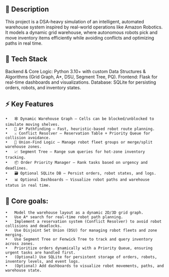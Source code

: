 ## 📝 Description
This project is a DSA-heavy simulation of an intelligent, automated warehouse system inspired by real-world operations like Amazon Robotics.
It models a dynamic grid warehouse, where autonomous robots pick and move inventory items efficiently while avoiding conflicts and optimizing paths in real time.

## 🚀 Tech Stack
Backend & Core Logic: Python 3.10+ with custom Data Structures & Algorithms (Grid Graph, A*, DSU, Segment Tree, PQ).
Frontend: Flask for real-time dashboards and visualizations.
Database: SQLite for persisting orders, robots, and inventory states.

## ⚡ Key Features
	•	🕸️ Dynamic Warehouse Graph — Cells can be blocked/unblocked to simulate moving shelves.
	•	🚦 A* Pathfinding — Fast, heuristic-based robot route planning.
	•	⚔️ Conflict Resolver — Reservation Table + Priority Queue for collision avoidance.
	•	🔗 Union-Find Logic — Manage robot fleet groups or merge/split warehouse zones.
	•	📈 Segment Tree — Range sum queries for hot-zone inventory tracking.
	•	📦 Order Priority Manager — Rank tasks based on urgency and deadlines.
	•	🗃️ Optional SQLite DB — Persist orders, robot states, and logs.
	•	📊 Optional Dashboards — Visualize robot paths and warehouse status in real time.

## 🔑 Core goals:
	•	Model the warehouse layout as a dynamic 2D/3D grid graph.
	•	Use A* search for real-time robot path planning.
	•	Implement a reservation system (Conflict Resolver) to avoid robot collisions and deadlocks.
	•	Use Disjoint Set Union (DSU) for managing robot fleets and zone merging.
	•	Use Segment Tree or Fenwick Tree to track and query inventory across zones.
	•	Prioritize orders dynamically with a Priority Queue, ensuring urgent tasks are handled first.
	•	(Optional) Use SQLite for persistent storage of orders, robots, inventory levels, and event logs.
	•	(Optional) Add dashboards to visualize robot movements, paths, and warehouse state.
 
